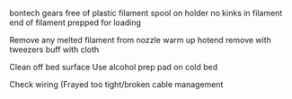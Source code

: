 


bontech gears free of plastic
filament spool on holder
no kinks in filament
end of filament prepped for loading

Remove any melted filament from nozzle
  warm up hotend
  remove with tweezers
  buff with cloth

Clean off bed surface
Use alcohol prep pad on cold bed

Check wiring (Frayed too tight/broken cable management

<!--stackedit_data:
eyJoaXN0b3J5IjpbLTIyMzgwMzQ3Ml19
-->
